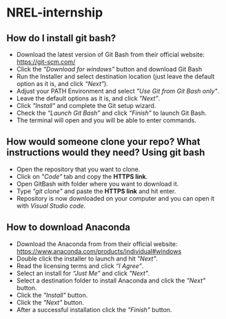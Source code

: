 # NREL-internship


## How do I install git bash?

- Download the latest version of Git Bash from their official website: https://git-scm.com/
- Click the *“Download for windows”* button and download Git Bash
- Run the Installer and select destination location (just leave the default option as it is, and click *“Next”*). 
- Adjust your PATH Environment and select *"Use Git from Git Bash only"*.
- Leave the default options as it is, and click *"Next"*.
- Click *"Install"* and complete the Git setup wizard. 
- Check the *“Launch Git Bash”* and click *“Finish”* to launch Git Bash.
- The terminal will open and you will be able to enter commands.

## How would someone clone your repo?  What instructions would they need? Using git bash

- Open the repository that you want to clone. 
- Click on *"Code"* tab and copy the **HTTPS link**. 
- Open GitBash with folder where you want to download it. 
- Type *"git clone"* and paste the **HTTPS link** and hit enter.
- Repository is now downloaded on your computer and you can open it with *Visual Studio code*.

## How to download Anaconda

- Download the Anaconda from from their official website: https://www.anaconda.com/products/individual#windows
- Double click the installer to launch and hit *"Next"*.
- Read the licensing terms and click *“I Agree”*.
- Select an install for *“Just Me”* and click *"Next"*.
- Select a destination folder to install Anaconda and click the *"Next"* button.
- Click the *"Install"* button. 
- Click the *"Next"* button.
- After a successful installation click the *"Finish"* button.

